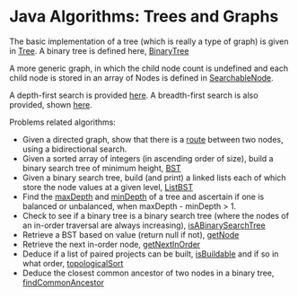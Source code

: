 # Java Algorithms: Trees and Graphs #

The basic implementation of a tree (which is really a type of graph) is given in [Tree](./algorithms/Tree.java). A binary tree is defined here, [BinaryTree](./algorithms/BinaryTree.java)

A more generic graph, in which the child node count is undefined and each child node is stored in an array of Nodes is defined in [SearchableNode](./algorithms/SearchableTree.java).

A depth-first search is provided [here](./algorithms/SearchableTree.java#L49). A breadth-first search is also provided, shown [here](./algorithms/SearchableTree.java#L71).

Problems related algorithms:

+ Given a directed graph, show that there is a [route](./algorithms/SearchableTree.java#L98) between two nodes, using a bidirectional search.
+ Given a sorted array of integers (in ascending order of size), build a binary search tree of minimum height, [BST](./algorithms/BinarySearchTree.java)
+ Given a binary search tree, build (and print) a linked lists each of which store the node values at a given level, [ListBST](./algorithms/BinarySearchTree.java#L56)
+ Find the [maxDepth](./algorithms/BinaryTree.java#L72) and [minDepth](./algorithms/BinaryTree.java#L89) of a tree and ascertain if one is balanced or unbalanced, when maxDepth - minDepth > 1.
+ Check to see if a binary tree is a binary search tree (where the nodes of an in-order traversal are always increasing), [isABinarySearchTree](./algorithms/BinaryTree.java#L111)
+ Retrieve a BST based on value (return null if not), [getNode](./algorithms/BinarySearchTree.java#L82)
+ Retrieve the next in-order node, [getNextInOrder](./algorithms/BinarySearchTree.java#L97)
+ Deduce if a list of paired projects can be built, [isBuildable](./algorithms/BuildOrder.java#L21) and if so in what order, [topologicalSort](./algorithms/TopologicalSort.java)
+ Deduce the closest common ancestor of two nodes in a binary tree, [findCommonAncestor](./algorithms/FindAncestor.java)
